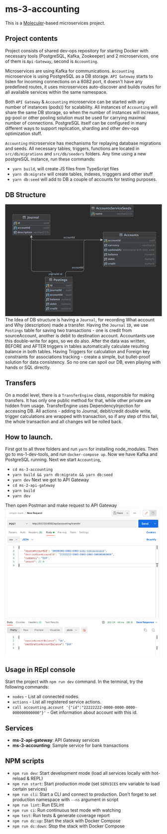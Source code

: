 
# ms-3-accounting
This is a [Moleculer](https://moleculer.services/)-based microservices project. 


## Project contents
Project consists of shared dev-ops repository for starting Docker with necessary tools (PostgreSQL, Kafka, Zookeeper)
and 2 microservices, one of them is `Api-Gateway`, second is `Accounting`. 

Microservices are using Kafka for communications. 
`Accounting` microservice is using PostgreSQL as a DB storage.
`API Gateway` starts to listen for incoming connections on a 8082 port, it doesn't 
have any predefined routes, it uses microservices auto-discover and builds routes for all available services within the same namespace.

Both `API Gateway` & `Accounting` microservice can be started with any number of instances (pods)) for scalability.
All instances of `Accounting` will share the same DB storage, so when the number of instances will increase,
pg-pool or other pooling solution must be used for carrying maximal number of connections.
PostgreSQL itself can be configured in many different ways to support replication, sharding and other dev-ops optimization stuff.

`Accounting` microservice has mechanisms for replaying database migrations and seeds. All necessary tables, triggers, functions are located in `src/db/migrations` and `src/db/seeders` folders.
Any time using a new postgreSQL instance, run these commands:
- `yarn build`, will create JS files from TypeScript files
- `yarn db:migrate` will create tables, indexes, trigggers and other stuff
- `yarn db:seed` will add to DB a couple of accounts for testing purposes.

## DB Structure
![DB Structure](db.jpg)
The Idea of DB structure is having a `Journal`, for recording What account and Why (description) made a transfer. Having the `Journal` `ID`,
we use `Postings` table for saving two transactions - one is credit from sourceAccount, another is debit to destination account.
Accountants use this double-write for ages, so we do also.
After the data was written, BEFORE and AFTER triggers in tables automatically calculate resulting balance in both tables.
Having Triggers for calculation and Foreign key constraints for associations tracking - create a simple, but bullet-proof solution for data consistency. 
So no one can spoil our DB, even playing with hands or SQL directly.

## Transfers
On a model level, there is a `TransferEngine` class, responsible for making transfers. It has only one public method for that, while other private are hidden from usage.
TransferEngine uses DependencyInjection for accessing DB.
All actions - adding to Journal, debit/credit double write, trigger calculations are wrapped with transaction, so if any step of this fail, the whole transaction and all changes will be rolled back.

## How to launch.
First got to all three folders and run `yarn` for installing node_modules.
Then go to ms-1-dev-tools, and run `docker-compose up`.
Now we have Kafka and PostgreSQL running.
Next we start `Accounting`, 
 - `cd ms-3-accounting`
 - `yarn build && yarn db:migrate && yarn db:seed`
 - `yarn dev`
Next we got to API Gateway
 - `cd ms-2-api-gateway`
 - `yarn build`
 - `yarn dev`

Then open Postman and make request to API Gateway
![Postman](postman.png)

## Usage in REpl console
Start the project with `npm run dev` command. 
In the terminal, try the following commands:
- `nodes` - List all connected nodes.
- `actions` - List all registered service actions.
- `call accounting.account '{"id":"22222222-0000-0000-0000-000000000000"}'` - Get information about account with this id.


## Services
- **ms-2-api-gateway**: API Gateway services
- **ms-3-accounting**: Sample service for bank transactions

## NPM scripts

- `npm run dev`: Start development mode (load all services locally with hot-reload & REPL)
- `npm run start`: Start production mode (set `SERVICES` env variable to load certain services)
- `npm run cli`: Start a CLI and connect to production. Don't forget to set production namespace with `--ns` argument in script
- `npm run lint`: Run ESLint
- `npm run ci`: Run continuous test mode with watching
- `npm test`: Run tests & generate coverage report
- `npm run dc:up`: Start the stack with Docker Compose
- `npm run dc:down`: Stop the stack with Docker Compose
